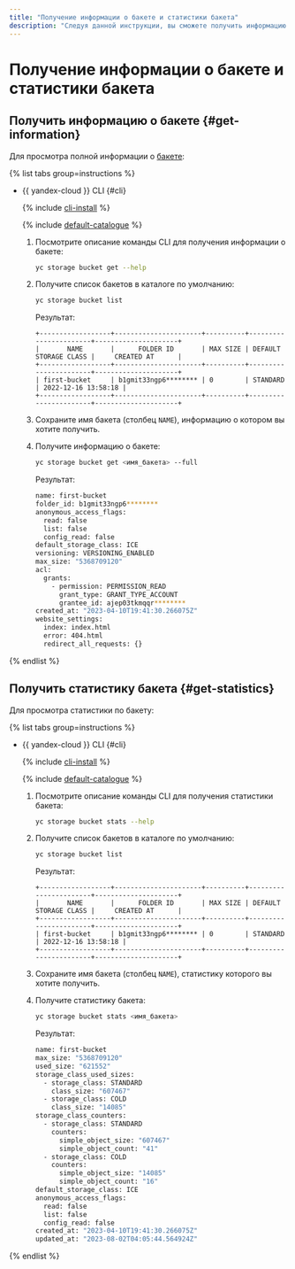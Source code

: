 ```yaml
---
title: "Получение информации о бакете и статистики бакета"
description: "Следуя данной инструкции, вы сможете получить информацию о бакете и статистику бакета."
---
```


# Получение информации о бакете и статистики бакета

## Получить информацию о бакете {#get-information}

Для просмотра полной информации о [бакете](../../concepts/bucket.md):

{% list tabs group=instructions %}

- {{ yandex-cloud }} CLI {#cli}

  {% include [cli-install](../../../_includes/cli-install.md) %}

  {% include [default-catalogue](../../../_includes/default-catalogue.md) %}

  1. Посмотрите описание команды CLI для получения информации о бакете:

     ```bash
     yc storage bucket get --help
     ```

  1. Получите список бакетов в каталоге по умолчанию:

     ```bash
     yc storage bucket list
     ```

     Результат:

       ```text
       +------------------+----------------------+----------+-----------------------+---------------------+
       |       NAME       |      FOLDER ID       | MAX SIZE | DEFAULT STORAGE CLASS |     CREATED AT      |
       +------------------+----------------------+----------+-----------------------+---------------------+
       | first-bucket     | b1gmit33ngp6******** | 0        | STANDARD              | 2022-12-16 13:58:18 |
       +------------------+----------------------+----------+-----------------------+---------------------+
      ```

  1. Сохраните имя бакета (столбец `NAME`), информацию о котором вы хотите получить.

  1. Получите информацию о бакете:

     ```bash
     yc storage bucket get <имя_бакета> --full
     ```
   
     Результат:

     ```bash
     name: first-bucket
     folder_id: b1gmit33ngp6********
     anonymous_access_flags:
       read: false
       list: false
       config_read: false
     default_storage_class: ICE
     versioning: VERSIONING_ENABLED
     max_size: "5368709120"
     acl:
       grants:
         - permission: PERMISSION_READ
           grant_type: GRANT_TYPE_ACCOUNT
           grantee_id: ajep03tkmqqr********
     created_at: "2023-04-10T19:41:30.266075Z"
     website_settings:
       index: index.html
       error: 404.html
       redirect_all_requests: {}
     ```

{% endlist %}

## Получить статистику бакета {#get-statistics}

Для просмотра статистики по бакету:

{% list tabs group=instructions %}

- {{ yandex-cloud }} CLI {#cli}

  {% include [cli-install](../../../_includes/cli-install.md) %}

  {% include [default-catalogue](../../../_includes/default-catalogue.md) %}

  1. Посмотрите описание команды CLI для получения статистики бакета:

     ```bash
     yc storage bucket stats --help
     ```

  1. Получите список бакетов в каталоге по умолчанию:

     ```bash
     yc storage bucket list
     ```

     Результат:

       ```text
       +------------------+----------------------+----------+-----------------------+---------------------+
       |       NAME       |      FOLDER ID       | MAX SIZE | DEFAULT STORAGE CLASS |     CREATED AT      |
       +------------------+----------------------+----------+-----------------------+---------------------+
       | first-bucket     | b1gmit33ngp6******** | 0        | STANDARD              | 2022-12-16 13:58:18 |
       +------------------+----------------------+----------+-----------------------+---------------------+
      ```

  1. Сохраните имя бакета (столбец `NAME`), статистику которого вы хотите получить.

  1. Получите статистику бакета:

     ```bash
     yc storage bucket stats <имя_бакета>
     ```

     Результат:

     ```bash
     name: first-bucket
     max_size: "5368709120"
     used_size: "621552"
     storage_class_used_sizes:
       - storage_class: STANDARD
         class_size: "607467"
       - storage_class: COLD
         class_size: "14085"
     storage_class_counters:
       - storage_class: STANDARD
         counters:
           simple_object_size: "607467"
           simple_object_count: "41"
       - storage_class: COLD
         counters:
           simple_object_size: "14085"
           simple_object_count: "16"
     default_storage_class: ICE
     anonymous_access_flags:
       read: false
       list: false
       config_read: false
     created_at: "2023-04-10T19:41:30.266075Z"
     updated_at: "2023-08-02T04:05:44.564924Z"
     ```

{% endlist %}